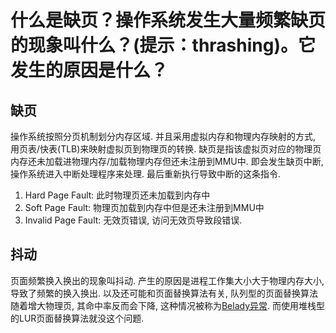 # 什么是缺页？操作系统发生大量频繁缺页的现象叫什么？(提示：thrashing)。它发生的原因是什么？

## 缺页

操作系统按照分页机制划分内存区域. 并且采用虚拟内存和物理内存映射的方式, 用页表/快表(TLB)来映射虚拟页到物理页的转换. 缺页是指该虚拟页对应的物理页内存还未加载进物理内存/加载物理内存但还未注册到MMU中. 即会发生缺页中断, 操作系统进入中断处理程序来处理. 最后重新执行导致中断的这条指令.

1. Hard Page Fault: 此时物理页还未加载到内存中
2. Soft Page Fault: 物理页加载到内存中但是还未注册到MMU中
3. Invalid Page Fault: 无效页错误, 访问无效页导致段错误.

## 抖动

页面频繁换入换出的现象叫抖动. 产生的原因是进程工作集大小大于物理内存大小, 导致了频繁的换入换出. 以及还可能和页面替换算法有关, 队列型的页面替换算法随着增大物理页, 其命中率反而会下降, 这种情况被称为[Belady异常](https://zhuanlan.zhihu.com/p/141096119). 而使用堆栈型的LUR页面替换算法就没这个问题.
